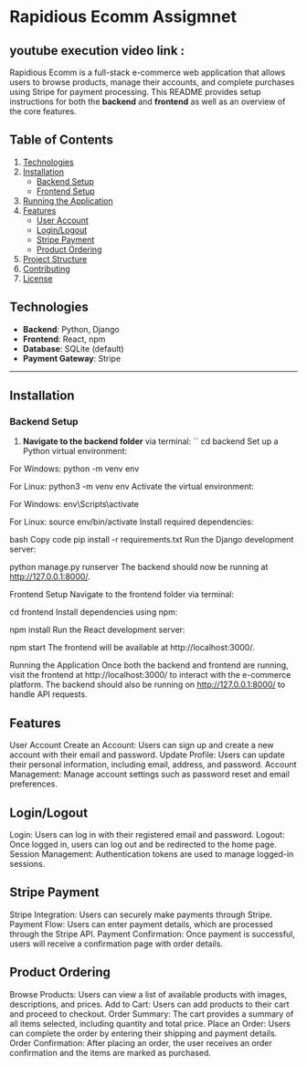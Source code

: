 # Rapidious Ecomm Assigmnet
## youtube execution video link : 

Rapidious Ecomm is a full-stack e-commerce web application that allows users to browse products, manage their accounts, and complete purchases using Stripe for payment processing. This README provides setup instructions for both the **backend** and **frontend** as well as an overview of the core features.

## Table of Contents

1. [Technologies](#technologies)
2. [Installation](#installation)
   * [Backend Setup](#backend-setup)
   * [Frontend Setup](#frontend-setup)
3. [Running the Application](#running-the-application)
4. [Features](#features)
   * [User Account](#user-account)
   * [Login/Logout](#loginlogout)
   * [Stripe Payment](#stripe-payment)
   * [Product Ordering](#product-ordering)
5. [Project Structure](#project-structure)
6. [Contributing](#contributing)
7. [License](#license)

## Technologies

- **Backend**: Python, Django
- **Frontend**: React, npm
- **Database**: SQLite (default)
- **Payment Gateway**: Stripe

---

## Installation

### Backend Setup

1. **Navigate to the backend folder** via terminal:
   ``
   cd backend
Set up a Python virtual environment:

For Windows:
python -m venv env

For Linux:
python3 -m venv env
Activate the virtual environment:

For Windows:
env\Scripts\activate


For Linux:
source env/bin/activate
Install required dependencies:

bash
Copy code
pip install -r requirements.txt
Run the Django development server:


python manage.py runserver
The backend should now be running at http://127.0.0.1:8000/.

Frontend Setup
Navigate to the frontend folder via terminal:



cd frontend
Install dependencies using npm:


npm install
Run the React development server:

npm start
The frontend will be available at http://localhost:3000/.

Running the Application
Once both the backend and frontend are running, visit the frontend at http://localhost:3000/ to interact with the e-commerce platform. The backend should also be running on http://127.0.0.1:8000/ to handle API requests.

## Features
User Account
Create an Account: Users can sign up and create a new account with their email and password.
Update Profile: Users can update their personal information, including email, address, and password.
Account Management: Manage account settings such as password reset and email preferences.
## Login/Logout
Login: Users can log in with their registered email and password.
Logout: Once logged in, users can log out and be redirected to the home page.
Session Management: Authentication tokens are used to manage logged-in sessions.
## Stripe Payment
Stripe Integration: Users can securely make payments through Stripe.
Payment Flow: Users can enter payment details, which are processed through the Stripe API.
Payment Confirmation: Once payment is successful, users will receive a confirmation page with order details.
## Product Ordering
Browse Products: Users can view a list of available products with images, descriptions, and prices.
Add to Cart: Users can add products to their cart and proceed to checkout.
Order Summary: The cart provides a summary of all items selected, including quantity and total price.
Place an Order: Users can complete the order by entering their shipping and payment details.
Order Confirmation: After placing an order, the user receives an order confirmation and the items are marked as purchased.
